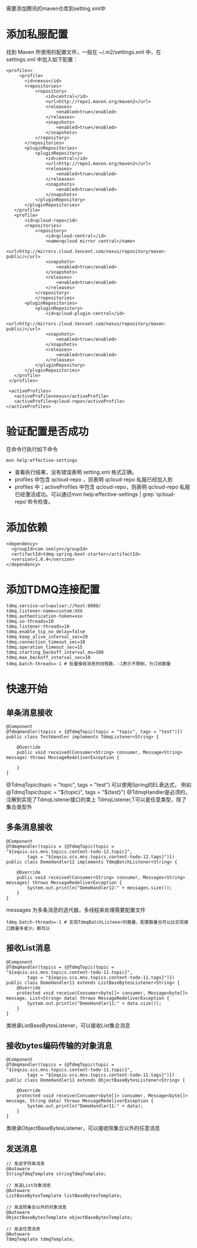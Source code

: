 # 
需要添加腾讯的maven仓库到setting.xml中

# 添加私服配置
找到 Maven 所使用的配置文件，一般在 ~/.m2/settings.xml 中，在 settings.xml 中加入如下配置：
```
<profiles>
     <profile>
       <id>nexus</id>
       <repositories>
           <repository>
               <id>central</id>
               <url>http://repo1.maven.org/maven2</url>
               <releases>
                   <enabled>true</enabled>
               </releases>
               <snapshots>
                   <enabled>true</enabled>
               </snapshots>
           </repository>
       </repositories>
       <pluginRepositories>
           <pluginRepository>
               <id>central</id>
               <url>http://repo1.maven.org/maven2</url>
               <releases>
                   <enabled>true</enabled>
               </releases>
               <snapshots>
                   <enabled>true</enabled>
               </snapshots>
           </pluginRepository>
       </pluginRepositories>
   </profile>
   <profile>
       <id>qcloud-repo</id>
       <repositories>
           <repository>
               <id>qcloud-central</id>
               <name>qcloud mirror central</name>
               <url>http://mirrors.cloud.tencent.com/nexus/repository/maven-public/</url>
               <snapshots>
                   <enabled>true</enabled>
               </snapshots>
               <releases>
                   <enabled>true</enabled>
               </releases>
           </repository>
           </repositories>
       <pluginRepositories>
           <pluginRepository>
               <id>qcloud-plugin-central</id>
               <url>http://mirrors.cloud.tencent.com/nexus/repository/maven-public/</url>
               <snapshots>
                   <enabled>true</enabled>
               </snapshots>
               <releases>
                   <enabled>true</enabled>
               </releases>
           </pluginRepository>
       </pluginRepositories>
   </profile>
 </profiles>

 <activeProfiles>
   <activeProfile>nexus</activeProfile>
   <activeProfile>qcloud-repo</activeProfile>
</activeProfiles>

```
# 验证配置是否成功
在命令行执行如下命令
```
mvn help:effective-settings
```
- 查看执行结果，没有错误表明 setting.xml 格式正确。
- profiles 中包含 qcloud-repo ，则表明 qcloud-repo 私服已经加入到
- profiles 中；activeProfiles 中包含 qcloud-repo，则表明 qcloud-repo 私服已经激活成功。可以通过mvn help:effective-settings | grep 'qcloud-repo'命令检查。

# 添加依赖
```
<dependency>
  <groupId>com.seelyn</groupId>
  <artifactId>tdmq-spring-boot-starter</artifactId>
  <version>1.0.4</version>
</dependency>
```
# 添加TDMQ连接配置
```
tdmq.service-url=pulsar://host:6000/
tdmq.listener-name=custom:XXX
tdmq.authentication-token=xxx
tdmq.io-threads=10
tdmq.listener-threads=10
tdmq.enable_tcp_no_delay=false
tdmq.keep_alive_interval_sec=20
tdmq.connection_timeout_sec=10
tdmq.operation_timeout_sec=15
tdmq.starting_backoff_interval_ms=100
tdmq.max_backoff_interval_sec=10
tdmq.batch-threads=-1 # 批量接收消息的线程数，-1表示不限制，为订阅数量
```
# 快速开始
## 单条消息接收
```
@Component
@TdmqHandler(topics = {@TdmqTopic(topic = "topic", tags = "test")})
public class TestHandler implements TdmqListener<String> {

    @Override
    public void received(Consumer<String> consumer, Message<String> message) throws MessageRedeliverException {

    }
}
```
@TdmqTopic(topic = "topic", tags = "test") 可以使用Spring的EL表达式，
例如@TdmqTopic(topic = "${topic}", tags = "${test}")
@TdmqHandler是必须的，注解到实现了TdmqListener接口的类上
TdmqListener<T>,T可以是任意类型，除了集合类型外

## 多条消息接收
```
@Component
@TdmqHandler(topics = {@TdmqTopic(topic = "${eqxiu.scs.mns.topics.content-todo-12.topic}",
        tags = "${eqxiu.scs.mns.topics.content-todo-12.tags}")})
public class DemoHandler12 implements TdmqBatchListener<String> {

    @Override
    public void received(Consumer<String> consumer, Messages<String> messages) throws MessageRedeliverException {
        System.out.println("DemoHandler12:" + messages.size());
    }
}
```
messages 为多条消息的迭代器，多线程来处理需要配置文件
```
tdmq.batch-threads=-1 # 实现TdmqBatchListener的数量，配置数量也可以比实现接口数量多或少。都可以
```

## 接收List消息
```
@Component
@TdmqHandler(topics = {@TdmqTopic(topic = "${eqxiu.scs.mns.topics.content-todo-11.topic}",
        tags = "${eqxiu.scs.mns.topics.content-todo-11.tags}")})
public class DemoHandler11 extends ListBaseBytesListener<String> {
    @Override
    protected void receive(Consumer<byte[]> consumer, Message<byte[]> message, List<String> data) throws MessageRedeliverException {
        System.out.println("DemoHandler11:" + data.size());
    }
}
```
类继承ListBaseBytesListener，可以接收List集合消息

## 接收bytes编码传输的对象消息
```
@Component
@TdmqHandler(topics = {@TdmqTopic(topic = "${eqxiu.scs.mns.topics.content-todo-11.topic}",
        tags = "${eqxiu.scs.mns.topics.content-todo-11.tags}")})
public class DemoHandler11 extends ObjectBaseBytesListener<String> {

    @Override
    protected void receive(Consumer<byte[]> consumer, Message<byte[]> message, String data) throws MessageRedeliverException {
        System.out.println("DemoHandler11:" + data);
    }
}
```
类继承ObjectBaseBytesListener，可以接收除集合以外的任意消息

## 发送消息
```
// 发送字符串消息
@Autoware
StringTdmqTemplate stringTdmqTemplate;

// 发送List对象消息
@Autoware
ListBaseBytesTemplate listBaseBytesTemplate;

// 发送除集合以外的对象消息
@Autoware
ObjectBaseBytesTemplate objectBaseBytesTemplate;

// 发送任意消息
@Autoware
TdmqTemplate tdmqTemplate;
```
